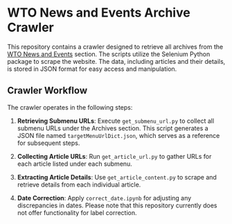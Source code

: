 # WTO News and Events Archive Crawler

This repository contains a crawler designed to retrieve all archives from the [WTO News and Events](https://www.wto.org/english/news_e/news_e.htm) section. The scripts utilize the Selenium Python package to scrape the website. The data, including articles and their details, is stored in JSON format for easy access and manipulation.

## Crawler Workflow

The crawler operates in the following steps:

1. **Retrieving Submenu URLs**: Execute `get_submenu_url.py` to collect all submenu URLs under the Archives section. This script generates a JSON file named `targetMenuUrlDict.json`, which serves as a reference for subsequent steps.

2. **Collecting Article URLs**: Run `get_article_url.py` to gather URLs for each article listed under each submenu.

3. **Extracting Article Details**: Use `get_article_content.py` to scrape and retrieve details from each individual article.

4. **Date Correction**: Apply `correct_date.ipynb` for adjusting any discrepancies in dates. Please note that this repository currently does not offer functionality for label correction.
